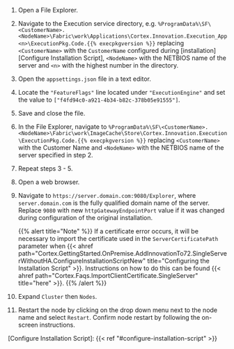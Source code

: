 1. Open a File Explorer.
1. Navigate to the Execution service directory, e.g. `%ProgramData%\SF\<CustomerName>.<NodeName>\Fabric\work\Applications\Cortex.Innovation.Execution_App<n>\ExecutionPkg.Code.{{% execpkgversion %}}` replacing `<CustomerName>` with the `CustomerName` configured during [installation][Configure Installation Script], `<NodeName>` with the NETBIOS name of the server and `<n>` with the highest number in the directory.
1. Open the `appsettings.json` file in a text editor.
1. Locate the `"FeatureFlags"` line located under `"ExecutionEngine"` and set the value to `["f4fd94c0-a921-4b34-b82c-378b05e91555"]`.
1. Save and close the file.
1. In the File Explorer, navigate to `%ProgramData%\SF\<CustomerName>.<NodeName>\Fabric\work\ImageCache\Store\Cortex.Innovation.Execution\ExecutionPkg.Code.{{% execpkgversion %}}` replacing `<CustomerName>` with the Customer Name and `<NodeName>` with the NETBIOS name of the server specified in step 2.
1. Repeat steps 3 - 5.
1. Open a web browser.
1. Navigate to `https://server.domain.com:9080/Explorer`, where `server.domain.com` is the fully qualified domain name of the server. Replace `9080` with new `httpGatewayEndpointPort` value if it was changed during configuration of the original installation.

    {{% alert title="Note" %}}
If a certificate error occurs, it will be necessary to import the certificate used in the `ServerCertificatePath` parameter when {{< ahref path="Cortex.GettingStarted.OnPremise.AddInnovationTo72.SingleServerWithoutHA.ConfigureInstallationScriptNew" title="Configuring the Installation Script" >}}. Instructions on how to do this can be found {{< ahref path="Cortex.Faqs.ImportClientCertificate.SingleServer" title="here" >}}.
    {{% /alert %}}

1. Expand `Cluster` then `Nodes`.
1. Restart the node by clicking on the drop down menu next to the node name and select `Restart`. Confirm node restart by following the on-screen instructions.

[Configure Installation Script]: {{< ref "#configure-installation-script" >}}

